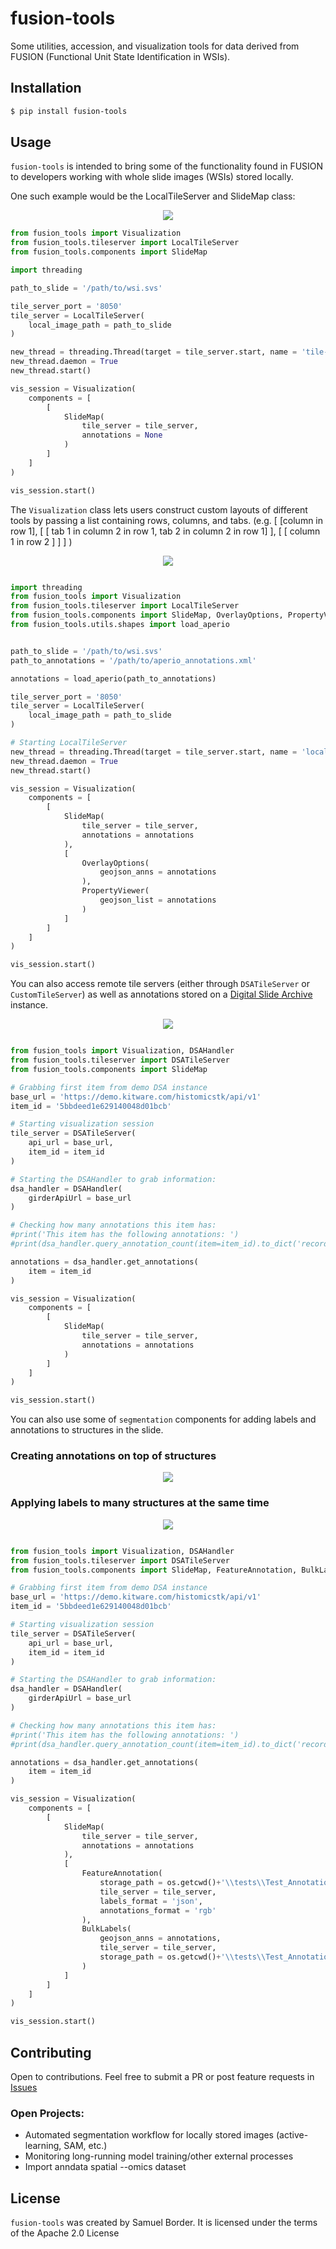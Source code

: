 # fusion-tools
Some utilities, accession, and visualization tools for data derived from FUSION (Functional Unit State Identification in WSIs).


## Installation
```bash
$ pip install fusion-tools
```

## Usage

`fusion-tools` is intended to bring some of the functionality found in FUSION to developers working with whole slide images (WSIs) stored locally. 

One such example would be the LocalTileServer and SlideMap class:
<div align="center">
    <img src="docs/images/local-slide-viewer.PNG">
</div>

```python
from fusion_tools import Visualization
from fusion_tools.tileserver import LocalTileServer
from fusion_tools.components import SlideMap

import threading

path_to_slide = '/path/to/wsi.svs'

tile_server_port = '8050'
tile_server = LocalTileServer(
    local_image_path = path_to_slide
)

new_thread = threading.Thread(target = tile_server.start, name = 'tile-server', args = [tile_server_port])
new_thread.daemon = True
new_thread.start()

vis_session = Visualization(
    components = [
        [
            SlideMap(
                tile_server = tile_server,
                annotations = None
            )
        ]
    ]
)

vis_session.start()

```

The `Visualization` class lets users construct custom layouts of different tools by passing a list containing rows, columns, and tabs. (e.g. [ [column in row 1], [ [ tab 1 in column 2 in row 1, tab 2 in column 2 in row 1] ], [ [ column 1 in row 2 ] ] ] )

<div align="center">
    <img src="docs/images/slide-annotations-layout.PNG">
</div>


```python

import threading
from fusion_tools import Visualization
from fusion_tools.tileserver import LocalTileServer
from fusion_tools.components import SlideMap, OverlayOptions, PropertyViewer
from fusion_tools.utils.shapes import load_aperio


path_to_slide = '/path/to/wsi.svs'
path_to_annotations = '/path/to/aperio_annotations.xml'

annotations = load_aperio(path_to_annotations)

tile_server_port = '8050'
tile_server = LocalTileServer(
    local_image_path = path_to_slide
)

# Starting LocalTileServer
new_thread = threading.Thread(target = tile_server.start, name = 'local_tile_server', args = [tile_server_port])
new_thread.daemon = True
new_thread.start()

vis_session = Visualization(
    components = [
        [
            SlideMap(
                tile_server = tile_server,
                annotations = annotations
            ),
            [
                OverlayOptions(
                    geojson_anns = annotations
                ),
                PropertyViewer(
                    geojson_list = annotations
                )
            ]
        ]
    ]
)

vis_session.start()

```

You can also access remote tile servers (either through `DSATileServer` or `CustomTileServer`) as well as annotations stored on a [Digital Slide Archive](https://digitalslidearchive.github.io/digital_slide_archive/) instance.

<div align="center">
    <img src="docs/images/remote-slide-annotations.PNG">
</div>


```python

from fusion_tools import Visualization, DSAHandler
from fusion_tools.tileserver import DSATileServer
from fusion_tools.components import SlideMap

# Grabbing first item from demo DSA instance
base_url = 'https://demo.kitware.com/histomicstk/api/v1'
item_id = '5bbdeed1e629140048d01bcb'

# Starting visualization session
tile_server = DSATileServer(
    api_url = base_url,
    item_id = item_id
)

# Starting the DSAHandler to grab information:
dsa_handler = DSAHandler(
    girderApiUrl = base_url
)

# Checking how many annotations this item has:
#print('This item has the following annotations: ')
#print(dsa_handler.query_annotation_count(item=item_id).to_dict('records'))

annotations = dsa_handler.get_annotations(
    item = item_id
)

vis_session = Visualization(
    components = [
        [
            SlideMap(
                tile_server = tile_server,
                annotations = annotations
            )
        ]
    ]
)

vis_session.start()


```

You can also use some of `segmentation` components for adding labels and annotations to structures in the slide.

### Creating annotations on top of structures
<div align="center">
    <img src="docs/images/feature-annotation.PNG">
</div>

### Applying labels to many structures at the same time
<div align="center">
    <img src="docs/images/bulk-labels.PNG">
</div>

```python

from fusion_tools import Visualization, DSAHandler
from fusion_tools.tileserver import DSATileServer
from fusion_tools.components import SlideMap, FeatureAnnotation, BulkLabels

# Grabbing first item from demo DSA instance
base_url = 'https://demo.kitware.com/histomicstk/api/v1'
item_id = '5bbdeed1e629140048d01bcb'

# Starting visualization session
tile_server = DSATileServer(
    api_url = base_url,
    item_id = item_id
)

# Starting the DSAHandler to grab information:
dsa_handler = DSAHandler(
    girderApiUrl = base_url
)

# Checking how many annotations this item has:
#print('This item has the following annotations: ')
#print(dsa_handler.query_annotation_count(item=item_id).to_dict('records'))

annotations = dsa_handler.get_annotations(
    item = item_id
)

vis_session = Visualization(
    components = [
        [
            SlideMap(
                tile_server = tile_server,
                annotations = annotations
            ),
            [
                FeatureAnnotation(
                    storage_path = os.getcwd()+'\\tests\\Test_Annotations\\',
                    tile_server = tile_server,
                    labels_format = 'json',
                    annotations_format = 'rgb'
                ),
                BulkLabels(
                    geojson_anns = annotations,
                    tile_server = tile_server,
                    storage_path = os.getcwd()+'\\tests\\Test_Annotations\\'
                )
            ]
        ]
    ]
)

vis_session.start()


```





## Contributing

Open to contributions. Feel free to submit a PR or post feature requests in [Issues](https://github.com/spborder/fusion-tools/issues)

### Open Projects:
- Automated segmentation workflow for locally stored images (active-learning, SAM, etc.)
- Monitoring long-running model training/other external processes
- Import anndata spatial --omics dataset



## License
`fusion-tools` was created by Samuel Border. It is licensed under the terms of the Apache 2.0 License




